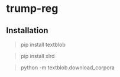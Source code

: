 # trump-reg

## Installation

> pip install textblob

> pip install xlrd

> python -m textblob.download_corpora
